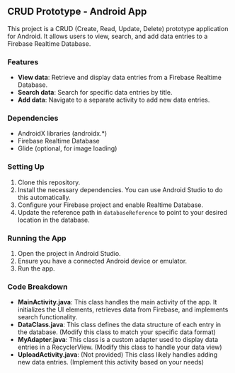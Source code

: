 ## CRUD Prototype - Android App

This project is a CRUD (Create, Read, Update, Delete) prototype application for Android. It allows users to view, search, and add data entries to a Firebase Realtime Database.

### Features

* **View data**: Retrieve and display data entries from a Firebase Realtime Database.
* **Search data**: Search for specific data entries by title.
* **Add data**: Navigate to a separate activity to add new data entries.

### Dependencies

* AndroidX libraries (androidx.*)
* Firebase Realtime Database
* Glide (optional, for image loading)

### Setting Up

1. Clone this repository.
2. Install the necessary dependencies. You can use Android Studio to do this automatically.
3. Configure your Firebase project and enable Realtime Database.
4. Update the reference path in `databaseReference` to point to your desired location in the database.

### Running the App

1. Open the project in Android Studio.
2. Ensure you have a connected Android device or emulator.
3. Run the app.

### Code Breakdown

* **MainActivity.java**: This class handles the main activity of the app. It initializes the UI elements, retrieves data from Firebase, and implements search functionality.
* **DataClass.java**: This class defines the data structure of each entry in the database. (Modify this class to match your specific data format)
* **MyAdapter.java**: This class is a custom adapter used to display data entries in a RecyclerView. (Modify this class to handle your data view)
* **UploadActivity.java**: (Not provided) This class likely handles adding new data entries. (Implement this activity based on your needs)
